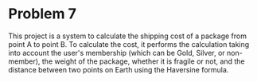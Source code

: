 # Problem 7

This project is a system to calculate the shipping cost of a package from point A to point B. To calculate the cost, it performs the calculation taking into account the user's membership (which can be Gold, Silver, or non-member), the weight of the package, whether it is fragile or not, and the distance between two points on Earth using the Haversine formula.
